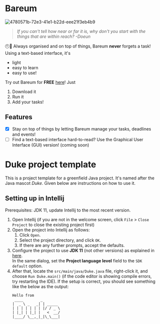 # Bareum
![4780571b-72e3-41e1-b22d-eee21f3eb4b9](https://github.com/nus-cs2103-AY2324S1/ip/assets/101786124/1c5cfa9b-cd0a-4389-9c0f-cdb0667b2538)
> _If you can't tell how near or far it is, why don't you start with the things that are within reach?
-Doeun_

🕙💯 Always organised and on top of things, Bareum **never** forgets a task! Using a text-based interface, it's
- light
- easy to learn
- easy to use!

Try out Bareum for **FREE** [here](https://github.com/lunaroddity/ip)! Just
1. Download it
2. Run it
3. Add your tasks!

## Features
- [x] Stay on top of things by letting Bareum manage your tasks, deadlines and events!
- [ ] Find a text-based interface hard-to-read? Use the Graphical User Interface (GUI) version! (coming soon)

# Duke project template

This is a project template for a greenfield Java project. It's named after the Java mascot _Duke_. Given below are instructions on how to use it.

## Setting up in Intellij

Prerequisites: JDK 11, update Intellij to the most recent version.

1. Open Intellij (if you are not in the welcome screen, click `File` > `Close Project` to close the existing project first)
1. Open the project into Intellij as follows:
   1. Click `Open`.
   1. Select the project directory, and click `OK`.
   1. If there are any further prompts, accept the defaults.
1. Configure the project to use **JDK 11** (not other versions) as explained in [here](https://www.jetbrains.com/help/idea/sdk.html#set-up-jdk).<br>
   In the same dialog, set the **Project language level** field to the `SDK default` option.
3. After that, locate the `src/main/java/Duke.java` file, right-click it, and choose `Run Duke.main()` (if the code editor is showing compile errors, try restarting the IDE). If the setup is correct, you should see something like the below as the output:
   ```
   Hello from
    ____        _        
   |  _ \ _   _| | _____ 
   | | | | | | | |/ / _ \
   | |_| | |_| |   <  __/
   |____/ \__,_|_|\_\___|
   ```
